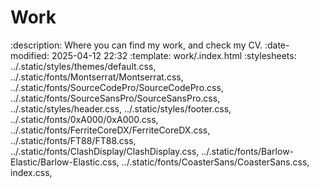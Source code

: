 # Work

:description: Where you can find my work, and check my CV.
:date-modified: 2025-04-12 22:32
:template: work/.index.html
:stylesheets:
    ../.static/styles/themes/default.css,
    ../.static/fonts/Montserrat/Montserrat.css,
    ../.static/fonts/SourceCodePro/SourceCodePro.css,
    ../.static/fonts/SourceSansPro/SourceSansPro.css,
    ../.static/styles/header.css,
    ../.static/styles/footer.css,
    ../.static/fonts/0xA000/0xA000.css,
    ../.static/fonts/FerriteCoreDX/FerriteCoreDX.css,
    ../.static/fonts/FT88/FT88.css,
    ../.static/fonts/ClashDisplay/ClashDisplay.css,
    ../.static/fonts/Barlow-Elastic/Barlow-Elastic.css,
    ../.static/fonts/CoasterSans/CoasterSans.css,
    index.css,
